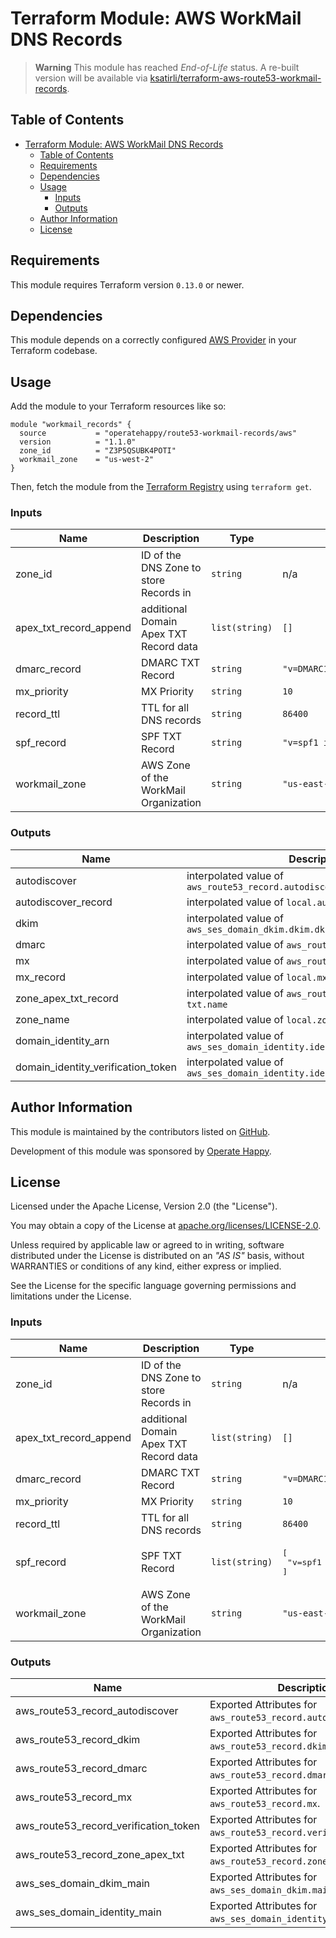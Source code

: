 # Terraform Module: AWS WorkMail DNS Records

> **Warning**
> This module has reached _End-of-Life_ status. A re-built version will be available via [ksatirli/terraform-aws-route53-workmail-records](https://github.com/ksatirli/terraform-aws-route53-workmail-records).

## Table of Contents

- [Terraform Module: AWS WorkMail DNS Records](#terraform-module-aws-workmail-dns-records)
  - [Table of Contents](#table-of-contents)
  - [Requirements](#requirements)
  - [Dependencies](#dependencies)
  - [Usage](#usage)
    - [Inputs](#inputs)
    - [Outputs](#outputs)
  - [Author Information](#author-information)
  - [License](#license)

## Requirements

This module requires Terraform version `0.13.0` or newer.

## Dependencies

This module depends on a correctly configured [AWS Provider](https://www.terraform.io/docs/providers/aws/index.html) in your Terraform codebase.

## Usage

Add the module to your Terraform resources like so:

```hcl
module "workmail_records" {
  source           = "operatehappy/route53-workmail-records/aws"
  version          = "1.1.0"
  zone_id          = "Z3P5QSUBK4POTI"
  workmail_zone    = "us-west-2"
}
```

Then, fetch the module from the [Terraform Registry](https://registry.terraform.io/modules/operatehappy/route53-workmail-records) using `terraform get`.

### Inputs

| Name | Description | Type | Default |
|------|-------------|------|---------|
| zone_id | ID of the DNS Zone to store Records in | `string` | n/a |
| apex_txt_record_append | additional Domain Apex TXT Record data | `list(string)` | `[]` |
| dmarc_record | DMARC TXT Record | `string` | `"v=DMARC1;p=quarantine;pct=100;fo=1;"` |
| mx_priority | MX Priority | `string` | `10` |
| record_ttl | TTL for all DNS records | `string` | `86400` |
| spf_record | SPF TXT Record | `string` | `"v=spf1 include:amazonses.com ~all;"` |
| workmail_zone | AWS Zone of the WorkMail Organization | `string` | `"us-east-1"` |

### Outputs

| Name | Description |
|------|-------------|
| autodiscover | interpolated value of `aws_route53_record.autodiscover.name` |
| autodiscover_record | interpolated value of `local.autodiscover_record` |
| dkim | interpolated value of `aws_ses_domain_dkim.dkim.dkim_tokens` |
| dmarc | interpolated value of `aws_route53_record.dmarc.name` |
| mx | interpolated value of `aws_route53_record.mx.name` |
| mx_record | interpolated value of `local.mx_record` |
| zone_apex_txt_record | interpolated value of `aws_route53_record.zone-apex-txt.name` |
| zone_name | interpolated value of `local.zone_name` |
| domain_identity_arn | interpolated value of `aws_ses_domain_identity.identity.arn` |
| domain_identity_verification_token | interpolated value of `aws_ses_domain_identity.identity.verification_token` |

## Author Information

This module is maintained by the contributors listed on [GitHub](https://github.com/operatehappy/terraform-aws-route53-workmail-records/graphs/contributors).

Development of this module was sponsored by [Operate Happy](https://github.com/operatehappy).

## License

Licensed under the Apache License, Version 2.0 (the "License").

You may obtain a copy of the License at [apache.org/licenses/LICENSE-2.0](http://www.apache.org/licenses/LICENSE-2.0).

Unless required by applicable law or agreed to in writing, software distributed under the License is distributed on an _"AS IS"_ basis, without WARRANTIES or conditions of any kind, either express or implied.

See the License for the specific language governing permissions and limitations under the License.

<!-- BEGIN_TF_DOCS -->
### Inputs

| Name | Description | Type | Default | Required |
|------|-------------|------|---------|:--------:|
| zone_id | ID of the DNS Zone to store Records in | `string` | n/a | yes |
| apex_txt_record_append | additional Domain Apex TXT Record data | `list(string)` | `[]` | no |
| dmarc_record | DMARC TXT Record | `string` | `"v=DMARC1;p=quarantine;pct=100;fo=1;"` | no |
| mx_priority | MX Priority | `string` | `10` | no |
| record_ttl | TTL for all DNS records | `string` | `86400` | no |
| spf_record | SPF TXT Record | `list(string)` | <pre>[<br>  "v=spf1 include:amazonses.com ~all;"<br>]</pre> | no |
| workmail_zone | AWS Zone of the WorkMail Organization | `string` | `"us-east-1"` | no |

### Outputs

| Name | Description |
|------|-------------|
| aws_route53_record_autodiscover | Exported Attributes for `aws_route53_record.autodiscover`. |
| aws_route53_record_dkim | Exported Attributes for `aws_route53_record.dkim`. |
| aws_route53_record_dmarc | Exported Attributes for `aws_route53_record.dmarc`. |
| aws_route53_record_mx | Exported Attributes for `aws_route53_record.mx`. |
| aws_route53_record_verification_token | Exported Attributes for `aws_route53_record.verification_token`. |
| aws_route53_record_zone_apex_txt | Exported Attributes for `aws_route53_record.zone_apex_txt`. |
| aws_ses_domain_dkim_main | Exported Attributes for `aws_ses_domain_dkim.main`. |
| aws_ses_domain_identity_main | Exported Attributes for `aws_ses_domain_identity.main`. |
<!-- END_TF_DOCS -->